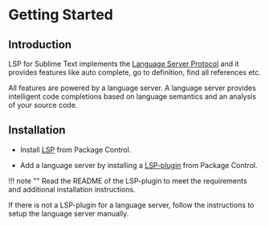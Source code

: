 # Getting Started

## Introduction

LSP for Sublime Text implements the [Language Server Protocol](https://microsoft.github.io/language-server-protocol/) and it provides features like auto complete, go to definition, find all references etc.

All features are powered by a language server. A language server provides intelligent code completions based on language semantics and an analysis of your source code.

## Installation

* Install [LSP](https://packagecontrol.io/packages/LSP) from Package Control.

* Add a language server by installing a [LSP-plugin](https://packagecontrol.io/search/LSP-) from Package Control.

!!! note ""
    Read the README of the LSP-plugin to meet the requirements and additional installation instructions.

If there is not a LSP-plugin for a language server, follow the instructions to setup the language server manually.
